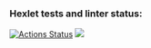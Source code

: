 ### Hexlet tests and linter status:
[![Actions Status](https://github.com/Josephdesable/python-project-49/actions/workflows/hexlet-check.yml/badge.svg)](https://github.com/Josephdesable/python-project-49/actions)
<a href="https://codeclimate.com/github/Josephdesable/python-project-49/maintainability"><img src="https://api.codeclimate.com/v1/badges/5b2ec94e319759b377da/maintainability" /></a>
